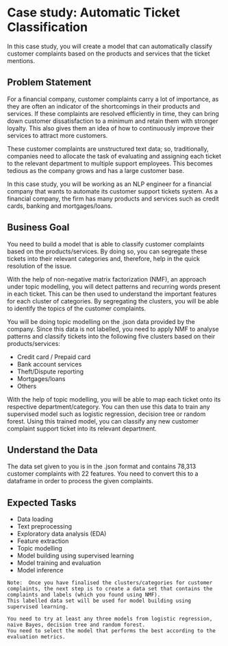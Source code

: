 # Case study: Automatic Ticket Classification

In this case study, you will create a model that can automatically classify customer complaints based on the products and services that the ticket mentions.

## Problem Statement

For a financial company, customer complaints carry a lot of importance, as they are often an indicator of the shortcomings in their products and services. If these complaints are resolved efficiently in time, they can bring down customer dissatisfaction to a minimum and retain them with stronger loyalty. This also gives them an idea of how to continuously improve their services to attract more customers. 

These customer complaints are unstructured text data; so, traditionally, companies need to allocate the task of evaluating and assigning each ticket to the relevant department to multiple support employees. This becomes tedious as the company grows and has a large customer base.

In this case study, you will be working as an NLP engineer for a financial company that wants to automate its customer support tickets system. As a financial company, the firm has many products and services such as credit cards, banking and mortgages/loans.

## Business Goal

You need to build a model that is able to classify customer complaints based on the products/services. By doing so, you can segregate these tickets into their relevant categories and, therefore, help in the quick resolution of the issue.

With the help of non-negative matrix factorization (NMF), an approach under topic modelling, you will detect patterns and recurring words present in each ticket. This can be then used to understand the important features for each cluster of categories. By segregating the clusters, you will be able to identify the topics of the customer complaints. 

You will be doing topic modelling on the .json data provided by the company. Since this data is not labelled, you need to apply NMF to analyse patterns and classify tickets into the following five clusters based on their products/services:
- Credit card / Prepaid card
- Bank account services
- Theft/Dispute reporting
- Mortgages/loans
- Others

With the help of topic modelling, you will be able to map each ticket onto its respective department/category. You can then use this data to train any supervised model such as logistic regression, decision tree or random forest. Using this trained model, you can classify any new customer complaint support ticket into its relevant department.

## Understand the Data

The data set given to you is in the .json format and contains 78,313 customer complaints with 22 features. You need to convert this to a dataframe in order to process the given complaints.

## Expected Tasks

- Data loading
- Text preprocessing
- Exploratory data analysis (EDA)
- Feature extraction
- Topic modelling
- Model building using supervised learning
- Model training and evaluation
- Model inference
~~~
Note:  Once you have finalised the clusters/categories for customer complaints, the next step is to create a data set that contains the complaints and labels (which you found using NMF). 
This labelled data set will be used for model building using supervised learning. 

You need to try at least any three models from logistic regression, naive Bayes, decision tree and random forest.
You need to select the model that performs the best according to the evaluation metrics.
~~~
